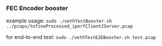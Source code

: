 ### FEC Encoder booster ###

example usage: `sudo ./vethTestBooster.sh ../pcaps/tofinoProcessed_iperfClient2Server.pcap`

for end-to-end test: `sudo ./vethTestE2EBooster.sh test.pcap`
